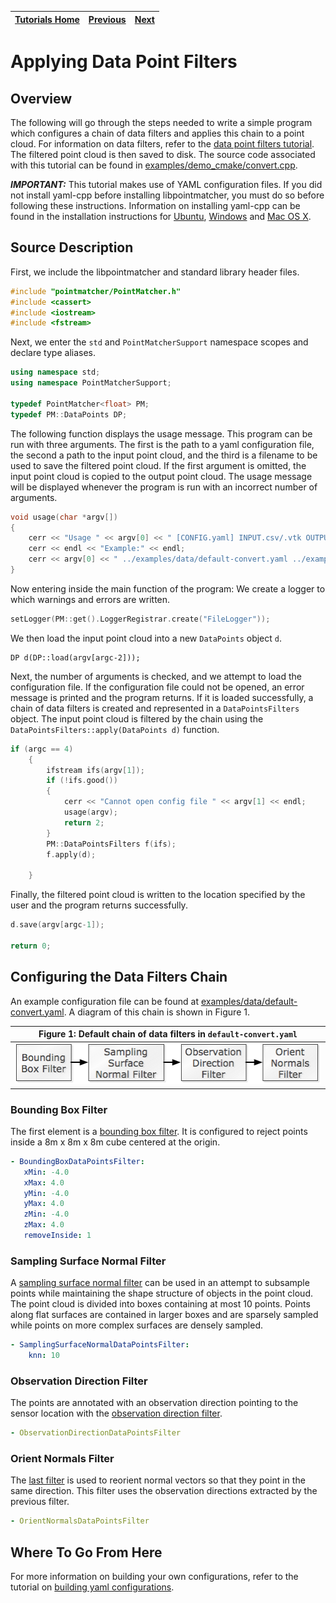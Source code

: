 | [Tutorials Home](index.md) | [Previous](DataFilters.md) | [Next](OutlierFiltersFamilies.md) |
| :--- | :---: | ---: |

# Applying Data Point Filters

## Overview

The following will go through the steps needed to write a simple program which configures a chain of data filters and applies this chain to a point cloud.  For information on data filters, refer to the [data point filters tutorial](DataFilters.md).  The filtered point cloud is then saved to disk.  The source code associated with this tutorial can be found in [examples/demo_cmake/convert.cpp](https://github.com/ethz-asl/libpointmatcher/blob/master/examples/demo_cmake/convert.cpp).

***IMPORTANT:*** This tutorial makes use of YAML configuration files.  If you did not install yaml-cpp before installing libpointmatcher, you must do so before following these instructions.  Information on installing yaml-cpp can be found in the installation instructions for [Ubuntu](CompilationUbuntu.md), [Windows](CompilationWindows.md) and [Mac OS X](CompilationMac.md).

## Source Description

First, we include the libpointmatcher and standard library header files.

```cpp
#include "pointmatcher/PointMatcher.h"
#include <cassert>
#include <iostream>
#include <fstream>
```

Next, we enter the `std` and `PointMatcherSupport` namespace scopes and declare type aliases.

```cpp
using namespace std;
using namespace PointMatcherSupport;

typedef PointMatcher<float> PM;
typedef PM::DataPoints DP;
```

The following function displays the usage message.  This program can be run with three arguments.  The first is the path to a yaml configuration file, the second a path to the input point cloud, and the third is a filename to be used to save the filtered point cloud.  If the first argument is omitted, the input point cloud is copied to the output point cloud.  The usage message will be displayed whenever the program is run with an incorrect number of arguments.

```cpp
void usage(char *argv[])
{
	cerr << "Usage " << argv[0] << " [CONFIG.yaml] INPUT.csv/.vtk OUTPUT.csv/.vtk" << endl;
	cerr << endl << "Example:" << endl;
	cerr << argv[0] << " ../examples/data/default-convert.yaml ../examples/data/cloud.00000.vtk /tmp/output.vtk" << endl << endl;
}
```

Now entering inside the main function of the program:  We create a logger to which warnings and errors are written.

```cpp
setLogger(PM::get().LoggerRegistrar.create("FileLogger"));
```

We then load the input point cloud into a new `DataPoints` object `d`.

```cppp
DP d(DP::load(argv[argc-2]));
```

Next, the number of arguments is checked, and we attempt to load the configuration file.  If the configuration file could not be opened, an error message is printed and the program returns.  If it is loaded successfully, a chain of data filters is created and represented in a `DataPointsFilters` object.  The input point cloud is filtered by the chain using the `DataPointsFilters::apply(DataPoints d)` function. 

```cpp
if (argc == 4)
	{
		ifstream ifs(argv[1]);
		if (!ifs.good())
		{
			cerr << "Cannot open config file " << argv[1] << endl;
			usage(argv);
			return 2;
		}
		PM::DataPointsFilters f(ifs);
		f.apply(d);

	}
```

Finally, the filtered point cloud is written to the location specified by the user and the program returns successfully.

```cpp
d.save(argv[argc-1]);
	
return 0;
```

## Configuring the Data Filters Chain

An example configuration file can be found at [examples/data/default-convert.yaml](https://github.com/ethz-asl/libpointmatcher/blob/master/examples/data/default-convert.yaml).  A diagram of this chain is shown in Figure 1.

|**Figure 1**: Default chain of data filters in `default-convert.yaml`|
|:---:|
| ![Default Configuration Chain](images/DefaultConvertChain.png) |


### Bounding Box Filter

The first element is a [bounding box filter](DataFilters.md#boundingboxhead). It is configured to reject points inside a 8m x 8m x 8m cube centered at the origin. 

```yaml
- BoundingBoxDataPointsFilter:
   xMin: -4.0
   xMax: 4.0
   yMin: -4.0
   yMax: 4.0
   zMin: -4.0
   zMax: 4.0
   removeInside: 1
```

### Sampling Surface Normal Filter

A [sampling surface normal filter](DataFilters.md#samplingnormhead) can be used in an attempt to subsample points while maintaining the shape structure of objects in the point cloud.  The point cloud is divided into boxes containing at most 10 points.  Points along flat surfaces are contained in larger boxes and are sparsely sampled while points on more complex surfaces are densely sampled. 

```yaml
- SamplingSurfaceNormalDataPointsFilter:
    knn: 10
```

### Observation Direction Filter

The points are annotated with an observation direction pointing to the sensor location with the [observation direction filter](DataFilters.md#obsdirectionhead).

```yaml
- ObservationDirectionDataPointsFilter
```

### Orient Normals Filter

The [last filter](DataFilters.md#orientnormalshead) is used to reorient normal vectors so that they point in the same direction.  This filter uses the observation directions extracted by the previous filter.

```yaml
- OrientNormalsDataPointsFilter
```

## Where To Go From Here

For more information on building your own configurations, refer to the tutorial on [building yaml configurations](Configuration.md).

